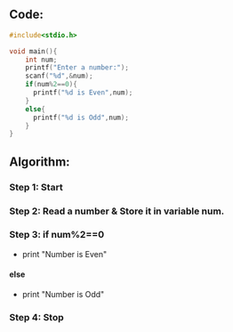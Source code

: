 ## Code:
```c
#include<stdio.h>

void main(){
    int num;
    printf("Enter a number:");
    scanf("%d",&num);
    if(num%2==0){
      printf("%d is Even",num);
    }
    else{
      printf("%d is Odd",num);
    }
}
```
## Algorithm:

### Step 1: Start

### Step 2: Read a number & Store it in variable num.

### Step 3: if num%2==0
- print "Number is Even"
#### else
- print "Number is Odd"
### Step 4: Stop
